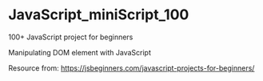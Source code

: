 # JavaScript_miniScript_100
100+ JavaScript project for beginners

Manipulating DOM element with JavaScript

Resource from: https://jsbeginners.com/javascript-projects-for-beginners/
